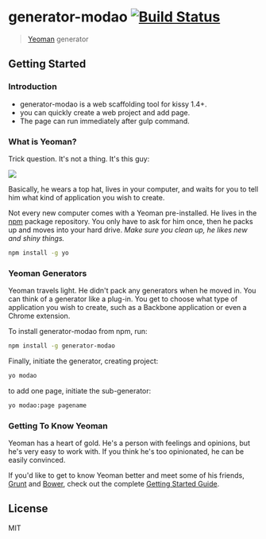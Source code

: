 # generator-modao [![Build Status](https://secure.travis-ci.org/modao/generator-modao.png?branch=master)](https://travis-ci.org/modao/generator-modao)

> [Yeoman](http://yeoman.io) generator


## Getting Started

### Introduction
* generator-modao is a web scaffolding tool for kissy 1.4+.
* you can quickly create a web project and add page. 
* The page can run immediately after gulp command.

### What is Yeoman?

Trick question. It's not a thing. It's this guy:

![](http://i.imgur.com/JHaAlBJ.png)

Basically, he wears a top hat, lives in your computer, and waits for you to tell him what kind of application you wish to create.

Not every new computer comes with a Yeoman pre-installed. He lives in the [npm](https://npmjs.org) package repository. You only have to ask for him once, then he packs up and moves into your hard drive. *Make sure you clean up, he likes new and shiny things.*

```bash
npm install -g yo
```

### Yeoman Generators

Yeoman travels light. He didn't pack any generators when he moved in. You can think of a generator like a plug-in. You get to choose what type of application you wish to create, such as a Backbone application or even a Chrome extension.

To install generator-modao from npm, run:

```bash
npm install -g generator-modao
```

Finally, initiate the generator, creating project:

```bash
yo modao
```

to add one page, initiate the sub-generator:

```bash
yo modao:page pagename
```

### Getting To Know Yeoman

Yeoman has a heart of gold. He's a person with feelings and opinions, but he's very easy to work with. If you think he's too opinionated, he can be easily convinced.

If you'd like to get to know Yeoman better and meet some of his friends, [Grunt](http://gruntjs.com) and [Bower](http://bower.io), check out the complete [Getting Started Guide](https://github.com/yeoman/yeoman/wiki/Getting-Started).


## License

MIT
